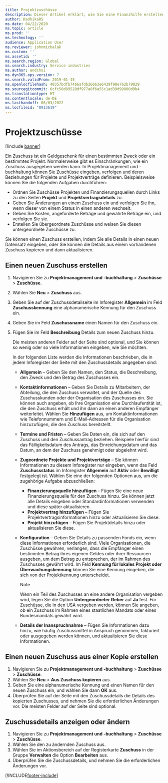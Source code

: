 ```yaml
---
title: Projektzuschüsse
description: Dieser Artikel erklärt, wie Sie eine Finanzhilfe erstellen oder ändern können.
author: RadhikaRS
ms.date: 04/22/2020
ms.topic: article
ms.prod: ''
ms.technology: ''
audience: Application User
ms.reviewer: johnmichalak
ms.custom: ''
ms.assetid: ''
ms.search.region: Global
ms.search.industry: Service industries
ms.author: andchoi
ms.dyn365.ops.version: 7
ms.search.validFrom: 2019-01-15
ms.openlocfilehash: 40357bdfb74b6afdb26663e6439f90e762b79029
ms.sourcegitcommit: 6cfc50d89528df977a8f6a55c1ad39d99800d9b4
ms.translationtype: HT
ms.contentlocale: de-DE
ms.lasthandoff: 06/03/2022
ms.locfileid: "8913619"
---
```

# <a name="project-grants"></a>Projektzuschüsse

[!include [banner](../includes/banner.md)]

Ein Zuschuss ist ein Geldgeschenk für einen bestimmten Zweck oder ein bestimmtes Projekt. Normalerweise gibt es Einschränkungen, wie ein Zuschuss ausgegeben werden kann. In Projektmanagement und -buchhaltung können Sie Zuschüsse eingeben, verfolgen und deren Beziehungen für Projekte und Projektverträge definieren. Beispielsweise können Sie die folgenden Aufgaben durchführen:

- Ordnen Sie Zuschüsse Projekten und Finanzierungsquellen durch Links zu den Seiten **Projekt** und **Projektvertragsdetails** zu.
- Geben Sie Änderungen an einem Zuschuss ein und verfolgen Sie ihn, wenn dieser von einem Status in einen anderen wechselt.
- Geben Sie Kosten, angeforderte Beträge und gewährte Beträge ein, und verfolgen Sie sie.
- Erstellen Sie übergeordnete Zuschüsse und weisen Sie diesen untergeordnete Zuschüsse zu.

Sie können einen Zuschuss erstellen, indem Sie alle Details in einen neuen Datensatz eingeben, oder Sie können die Details aus einem vorhandenen Zuschuss kopieren und dann aktualisieren.

## <a name="create-a-new-grant"></a>Einen neuen Zuschuss erstellen

1. Navigieren Sie zu **Projektmanagement und -buchhaltung** \> **Zuschüsse** \> **Zuschüsse**.
2. Wählen Sie **Neu** \> **Zuschuss** aus.
3. Geben Sie auf der Zuschussdetailseite im Inforegister **Allgemein** im Feld **Zuschusskennung** eine alphanumerische Kennung für den Zuschuss ein.
4. Geben Sie im Feld **Zuschussname** einen Namen für den Zuschuss ein.
5. Fügen Sie im Feld **Beschreibung** Details zum neuen Zuschuss hinzu.

    Die meisten anderen Felder auf der Seite sind optional, und Sie können so wenig oder so viele Informationen eingeben, wie Sie möchten.

    In der folgenden Liste werden die Informationen beschrieben, die in jedem Inforegister der Seite mit den Zuschussdetails angegeben sind:

    - **Allgemein** – Geben Sie den Namen, den Status, die Beschreibung, den Zweck und den Betrag des Zuschusses ein.
    - **Kontaktinformationen** – Geben Sie Details zu Mitarbeitern, der Abteilung, die den Zuschuss verwaltet, und der Quelle des Zuschusskunden oder der Organisation des Zuschusses ein. Sie können auch angeben, ob Ihre Organisation eine Durchlaufentität ist, die den Zuschuss erhält und ihn dann an einen anderen Empfänger weiterleitet. Wählen Sie **Hinzufügen** aus, um Kontaktinformationen wie Telefonnummern und E-Mail-Adressen für die Organisation hinzuzufügen, die den Zuschuss bereitstellt.
    - **Termine und Fristen** – Geben Sie Daten ein, die sich auf den Zuschuss und den Zuschussantrag beziehen. Beispiele hierfür sind das Fälligkeitsdatum des Antrags, das Einreichungsdatum und das Datum, an dem der Zuschuss genehmigt oder abgelehnt wird.
    - **Zugeordnete Projekte und Projektverträge** – Sie können Informationen zu diesem Inforegister nur eingeben, wenn das Feld **Zuschussstatus** im Inforegister **Allgemein** auf **Aktiv** oder **Bewilligt** festgelegt ist. Wählen Sie eine der folgenden Optionen aus, um die zugehörige Aufgabe abzuschließen:

        - **Finanzierungsquelle hinzufügen** – Fügen Sie eine neue Finanzierungsquelle für den Zuschuss hinzu. Sie können jetzt alle Details eingeben oder Standardinformationen verwenden und diese später aktualisieren.
        - **Projektvertrag hinzufügen** – Fügen Sie Projektvertragsinformationen hinzu oder aktualisieren Sie diese.
        - **Projekt hinzufügen** – Fügen Sie Projektdetails hinzu oder aktualisieren Sie diese.

    - **Konfiguration** – Geben Sie Details zu passenden Fonds ein, wenn diese Informationen erforderlich sind. Viele Organisationen, die Zuschüsse gewähren, verlangen, dass die Empfänger einen bestimmten Betrag ihres eigenen Geldes oder ihrer Ressourcen ausgeben, um dem Betrag zu entsprechen, der im Rahmen des Zuschusses gewährt wird. Im Feld **Kennung für lokales Projekt oder Überwachungskennung** können Sie eine Kennung eingeben, die sich von der Projektkennung unterscheidet.

        > [!NOTE]
        > Wenn ein Teil des Zuschusses an eine andere Organisation vergeben wird, legen Sie die Option **Untergeordneter Geber** auf **Ja** fest. Für Zuschüsse, die in den USA vergeben werden, können Sie angeben, ob ein Zuschuss im Rahmen eines staatlichen Mandats oder eines Bundesmandats gewährt wird.

    - **Details der Inanspruchnahme** – Fügen Sie Informationen dazu hinzu, wie häufig Zuschussmittel in Anspruch genommen, fakturiert oder ausgegeben werden können, und aktualisieren Sie diese Informationen.

## <a name="create-a-new-grant-from-a-copy"></a>Einen neuen Zuschuss aus einer Kopie erstellen

1. Navigieren Sie zu **Projektmanagement und -buchhaltung** \> **Zuschüsse** \> **Zuschüsse**.
2. Wählen Sie **Neu** \> **Aus Zuschuss kopieren** aus.
3. Geben Sie eine alphanumerische Kennung und einen Namen für den neuen Zuschuss ein, und wählen Sie dann **OK** aus.
4. Überprüfen Sie auf der Seite mit den Zuschussdetails die Details des kopierten Zuschusses, und nehmen Sie die erforderlichen Änderungen vor. Die meisten Felder auf der Seite sind optional.

## <a name="view-or-modify-grant-details"></a>Zuschussdetails anzeigen oder ändern

1. Navigieren Sie zu **Projektmanagement und -buchhaltung** \> **Zuschüsse** \> **Zuschüsse**.
2. Wählen Sie den zu ändernden Zuschuss aus.
3. Wählen Sie im Aktionsbereich auf der Registerkarte **Zuschuss** in der Gruppe **Verwalten** die Option **Bearbeiten** aus.
4. Überprüfen Sie die Zuschussdetails, und nehmen Sie die erforderlichen Änderungen vor.


[!INCLUDE[footer-include](../includes/footer-banner.md)]